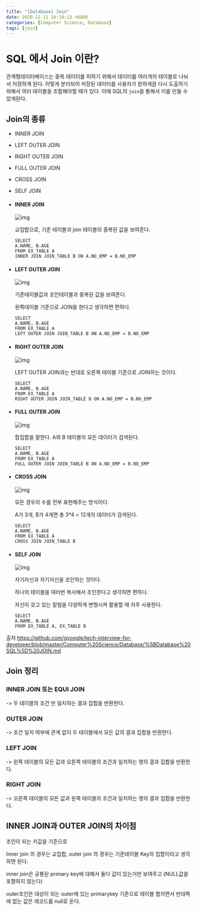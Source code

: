 ```yaml
---
title: "[Database] Join"
date: 2020-12-11 16:10:13 +0800
categories: [Computer Science, Database]
tags: [join]  
---
```


# SQL 에서 Join 이란?

관계형데이터베이스는 중복 데이터를 피하기 위해서 데이터를 여러개의 테이블로 나눠서 저장하게 된다. 이렇게 분리되어 저장된 데이터를 사용자가 원하게끔 다시 도출하기 위해서 여러 테이블을 조합해야할 때가 있다. 이때 SQL의 `join`을 통해서 이를 만들 수 있게된다.

## Join의 종류

- INNER JOIN 
- LEFT OUTER JOIN
- RIGHT OUTER JOIN
- FULL OUTER JOIN
- CROSS JOIN
- SELF JOIN

- #### INNER JOIN

  ![img](https://camo.githubusercontent.com/a8fc07a00af9d97c2898104cb7881a0519983ee570fdb711aed5dd6ee318b016/68747470733a2f2f696d67312e6461756d63646e2e6e65742f7468756d622f523132383078302f3f73636f64653d6d746973746f72793226666e616d653d687474702533412532462532466366696c65392e75662e746973746f72792e636f6d253246696d61676525324639393739394633453541383134384437303336363539)

  교집합으로, 기준 테이블과 join 테이블의 중복된 값을 보여준다.

  ```
  SELECT
  A.NAME, B.AGE
  FROM EX_TABLE A
  INNER JOIN JOIN_TABLE B ON A.NO_EMP = B.NO_EMP
  ```

- #### LEFT OUTER JOIN

  ![img](https://camo.githubusercontent.com/c76a34d9927d99d7def46c2839694677d160586ca2af3eff32d98fa2ae969568/68747470733a2f2f696d67312e6461756d63646e2e6e65742f7468756d622f523132383078302f3f73636f64653d6d746973746f72793226666e616d653d687474702533412532462532466366696c65362e75662e746973746f72792e636f6d253246696d61676525324639393745374634313541383134393035303746303237)

  기준테이블값과 조인테이블과 중복된 값을 보여준다.

  왼쪽테이블 기준으로 JOIN을 한다고 생각하면 편하다.

  ```
  SELECT
  A.NAME, B.AGE
  FROM EX_TABLE A
  LEFT OUTER JOIN JOIN_TABLE B ON A.NO_EMP = B.NO_EMP
  ```

- #### RIGHT OUTER JOIN

  ![img](https://camo.githubusercontent.com/371a3f188280420a933172a212f74285204b85837603ae3cb973c77eb66be74d/68747470733a2f2f696d67312e6461756d63646e2e6e65742f7468756d622f523132383078302f3f73636f64653d6d746973746f72793226666e616d653d687474702533412532462532466366696c6532352e75662e746973746f72792e636f6d253246696d61676525324639393834434533353541383134393138304142443144)

  LEFT OUTER JOIN과는 반대로 오른쪽 테이블 기준으로 JOIN하는 것이다.

  ```
  SELECT
  A.NAME, B.AGE
  FROM EX_TABLE A
  RIGHT OUTER JOIN JOIN_TABLE B ON A.NO_EMP = B.NO_EMP
  ```

- #### FULL OUTER JOIN

  ![img](https://camo.githubusercontent.com/8b69d9df60427a56c5ffd62ad4d9468150dc645331e15ce27ad22e09c71d09bb/68747470733a2f2f696d67312e6461756d63646e2e6e65742f7468756d622f523132383078302f3f73636f64653d6d746973746f72793226666e616d653d687474702533412532462532466366696c6532342e75662e746973746f72792e636f6d253246696d61676525324639393139354633343541383134393339314245304333)

  합집합을 말한다. A와 B 테이블의 모든 데이터가 검색된다.

  ```
  SELECT
  A.NAME, B.AGE
  FROM EX_TABLE A
  FULL OUTER JOIN JOIN_TABLE B ON A.NO_EMP = B.NO_EMP
  ```

- #### CROSS JOIN

  ![img](https://camo.githubusercontent.com/c8170fd119eac82de056d7b1659824b1d398627fa09cccb70553becd4906d146/68747470733a2f2f696d67312e6461756d63646e2e6e65742f7468756d622f523132383078302f3f73636f64653d6d746973746f72793226666e616d653d687474702533412532462532466366696c6531302e75662e746973746f72792e636f6d253246696d61676525324639393346344534343541384132443238314143363642)

  모든 경우의 수를 전부 표현해주는 방식이다.

  A가 3개, B가 4개면 총 3*4 = 12개의 데이터가 검색된다.

  ```
  SELECT
  A.NAME, B.AGE
  FROM EX_TABLE A
  CROSS JOIN JOIN_TABLE B
  ```

- #### SELF JOIN

  ![img](https://camo.githubusercontent.com/3600303a038c6cc6f6189738e96de0f791673b542f84c1895afa9b32a4fb6208/68747470733a2f2f696d67312e6461756d63646e2e6e65742f7468756d622f523132383078302f3f73636f64653d6d746973746f72793226666e616d653d687474702533412532462532466366696c6532352e75662e746973746f72792e636f6d253246696d61676525324639393334314433333541384133363344303631344538)

  자기자신과 자기자신을 조인하는 것이다.

  하나의 테이블을 여러번 복사해서 조인한다고 생각하면 편하다.

  자신이 갖고 있는 칼럼을 다양하게 변형시켜 활용할 때 자주 사용한다.

  ```
  SELECT
  A.NAME, B.AGE
  FROM EX_TABLE A, EX_TABLE B
  ```



출처 https://github.com/gyoogle/tech-interview-for-developer/blob/master/Computer%20Science/Database/%5BDatabase%20SQL%5D%20JOIN.md



## Join 정리

### INNER JOIN 또는 EQUI JOIN

 -> 두 테이블의 조건 만 일치하는 결과 집합을 반환한다.

### OUTER JOIN

-> 조건 일치 여부에 관계 없이 두 테이블에서 모든 값의 결과 집합을 반환한다.

### LEFT JOIN

-> 왼쪽 테이블의 모든 값과 오른쪽 테이블의 조건과 일치하는 행의 결과 집합을 반환한다.

### RIGHT JOIN

-> 오른쪽 테이블의 모든 값과 왼쪽 테이블의 조건과 일치하는 행의 결과 집합을 반환한다.



## INNER JOIN과 OUTER JOIN의 차이점

조인이 되는 키값을 기준으로

Inner join 의 경우는 교집합, outer join 의 경우는 기준테이블 Key의 집합이라고 생각하면 된다.

inner join은 공통된 primary key에 대해서 둘다 값이 있는거만 보여주고 (NULL값을 포함하지 않는다)

outer조인은 대상이 되는 outer에 있는 primarykey 기준으로 테이블 합치면서 반대쪽에 없는 값은 레코드를 null로 둔다.